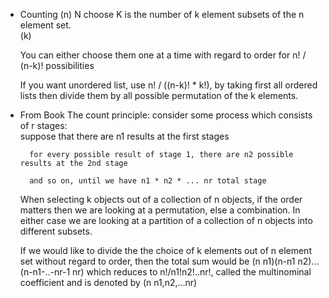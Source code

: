 * Counting
    (n) N choose K is the number of k element subsets of the n element set.  
    (k)

    You can either choose them one at a time with regard to order for n! / (n-k)! possibilities

    If you want unordered list, use n! / ((n-k)! * k!), by taking first all ordered lists then divide them by all possible permutation of the k elements.

* From Book
    The count principle: consider some process which consists of r stages:  
        suppose that there are n1 results at the first stages

        for every possible result of stage 1, there are n2 possible results at the 2nd stage

        and so on, until we have n1 * n2 * ... nr total stage

    When selecting k objects out of a collection of n objects, if the order matters then we are looking at a permutation, else a combination. In either case we are looking at a partition of a collection of n objects into different subsets.

    If we would like to divide the the choice of k elements out of n element set without regard to order, then the total sum would be (n n1)(n-n1 n2)...(n-n1-..-nr-1 nr) which reduces to n!/n1!n2!..nr!, called the multinominal coefficient and is denoted by (n n1,n2,...nr)

    
